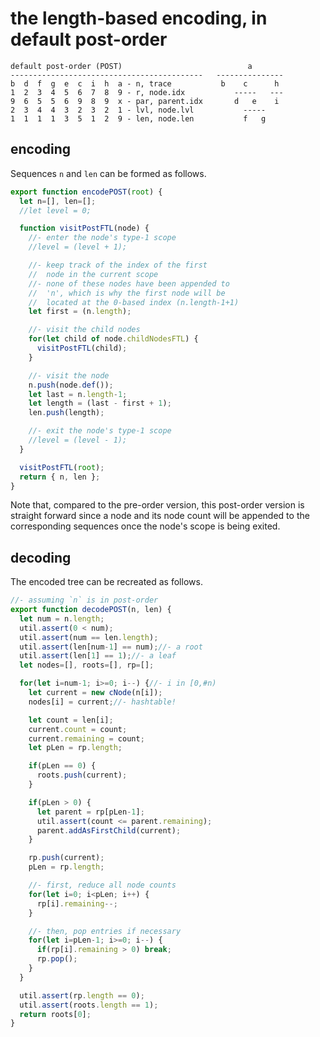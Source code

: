 
<!-- ======================================================================= -->
# the length-based encoding, in default post-order

```
default post-order (POST)                            a
-------------------------------------------   ---------------
b  d  f  g  e  c  i  h  a - n, trace           b    c      h
1  2  3  4  5  6  7  8  9 - r, node.idx           -----   ---
9  6  5  5  6  9  8  9  x - par, parent.idx       d   e    i
2  3  4  4  3  2  3  2  1 - lvl, node.lvl           -----
1  1  1  1  3  5  1  2  9 - len, node.len           f   g
```

<!-- ======================================================================= -->
## encoding

Sequences `n` and `len` can be formed as follows.

```js
export function encodePOST(root) {
  let n=[], len=[];
  //let level = 0;

  function visitPostFTL(node) {
    //- enter the node's type-1 scope
    //level = (level + 1);

    //- keep track of the index of the first
    //  node in the current scope
    //- none of these nodes have been appended to
    //  'n', which is why the first node will be
    //  located at the 0-based index (n.length-1+1)
    let first = (n.length);

    //- visit the child nodes
    for(let child of node.childNodesFTL) {
      visitPostFTL(child);
    }

    //- visit the node
    n.push(node.def());
    let last = n.length-1;
    let length = (last - first + 1);
    len.push(length);

    //- exit the node's type-1 scope
    //level = (level - 1);
  }

  visitPostFTL(root);
  return { n, len };
}
```

Note that, compared to the pre-order version, this post-order version is
straight forward since a node and its node count will be appended to the
corresponding sequences once the node's scope is being exited.

<!-- ======================================================================= -->
## decoding

The encoded tree can be recreated as follows.

```js
//- assuming `n` is in post-order
export function decodePOST(n, len) {
  let num = n.length;
  util.assert(0 < num);
  util.assert(num == len.length);
  util.assert(len[num-1] == num);//- a root
  util.assert(len[1] == 1);//- a leaf
  let nodes=[], roots=[], rp=[];

  for(let i=num-1; i>=0; i--) {//- i in [0,#n)
    let current = new cNode(n[i]);
    nodes[i] = current;//- hashtable!

    let count = len[i];
    current.count = count;
    current.remaining = count;
    let pLen = rp.length;

    if(pLen == 0) {
      roots.push(current);
    }

    if(pLen > 0) {
      let parent = rp[pLen-1];
      util.assert(count <= parent.remaining);
      parent.addAsFirstChild(current);
    }

    rp.push(current);
    pLen = rp.length;

    //- first, reduce all node counts
    for(let i=0; i<pLen; i++) {
      rp[i].remaining--;
    }

    //- then, pop entries if necessary
    for(let i=pLen-1; i>=0; i--) {
      if(rp[i].remaining > 0) break;
      rp.pop();
    }
  }

  util.assert(rp.length == 0);
  util.assert(roots.length == 1);
  return roots[0];
}
```

